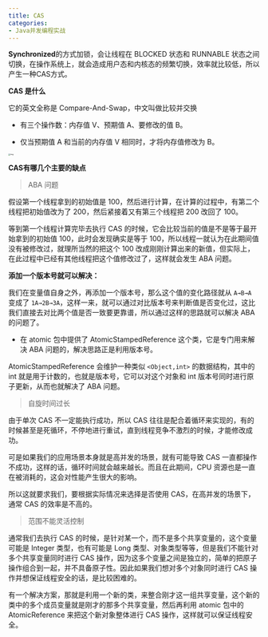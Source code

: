 ```yaml
---
title: CAS
categories: 
- Java并发编程实战
---
```


**Synchronized**的方式加锁，会让线程在 BLOCKED 状态和 RUNNABLE 状态之间切换，在操作系统上，就会造成用户态和内核态的频繁切换，效率就比较低，所以产生一种CAS方式。

**CAS 是什么**

它的英文全称是 Compare-And-Swap，中文叫做比较并交换

* 有三个操作数：内存值 V、预期值 A、要修改的值 B。

* 仅当预期值 A 和当前的内存值 V 相同时，才将内存值修改为 B。

<img src="https://img-blog.csdnimg.cn/abcf0a039c5f41afb722b9561f98de5b.png" alt="img" style="zoom:25%;" />



**CAS有哪几个主要的缺点**

> ABA 问题

假设第一个线程拿到的初始值是 100，然后进行计算，在计算的过程中，有第二个线程把初始值改为了 200，然后紧接着又有第三个线程把 200 改回了 100。

等到第一个线程计算完毕去执行 CAS 的时候，它会比较当前的值是不是等于最开始拿到的初始值 100，此时会发现确实是等于 100，所以线程一就认为在此期间值没有被修改过，就理所当然的把这个 100 改成刚刚计算出来的新值，但实际上，在此过程中已经有其他线程把这个值修改过了，这样就会发生 ABA 问题。

**添加一个版本号就可以解决：**

我们在变量值自身之外，再添加一个版本号，那么这个值的变化路径就从 `A→B→A` 变成了 `1A→2B→3A`，这样一来，就可以通过对比版本号来判断值是否变化过，这比我们直接去对比两个值是否一致要更靠谱，所以通过这样的思路就可以解决 ABA 的问题了。

* 在 atomic 包中提供了 AtomicStampedReference 这个类，它是专门用来解决 ABA 问题的，解决思路正是利用版本号。

AtomicStampedReference 会维护一种类似 `<Object,int>` 的数据结构，其中的 int 就是用于计数的，也就是版本号，它可以对这个对象和 int 版本号同时进行原子更新，从而也就解决了 ABA 问题。

> 自旋时间过长

由于单次 CAS 不一定能执行成功，所以 CAS 往往是配合着循环来实现的，有的时候甚至是死循环，不停地进行重试，直到线程竞争不激烈的时候，才能修改成功。

可是如果我们的应用场景本身就是高并发的场景，就有可能导致 CAS 一直都操作不成功，这样的话，循环时间就会越来越长。而且在此期间，CPU 资源也是一直在被消耗的，这会对性能产生很大的影响。

所以这就要求我们，要根据实际情况来选择是否使用 CAS，在高并发的场景下，通常 CAS 的效率是不高的。

> 范围不能灵活控制

通常我们去执行 CAS 的时候，是针对某一个，而不是多个共享变量的，这个变量可能是 Integer 类型，也有可能是 Long 类型、对象类型等等，但是我们不能针对多个共享变量同时进行 CAS 操作，因为这多个变量之间是独立的，简单的把原子操作组合到一起，并不具备原子性。因此如果我们想对多个对象同时进行 CAS 操作并想保证线程安全的话，是比较困难的。

有一个解决方案，那就是利用一个新的类，来整合刚才这一组共享变量，这个新的类中的多个成员变量就是刚才的那多个共享变量，然后再利用 atomic 包中的 AtomicReference 来把这个新对象整体进行 CAS 操作，这样就可以保证线程安全。